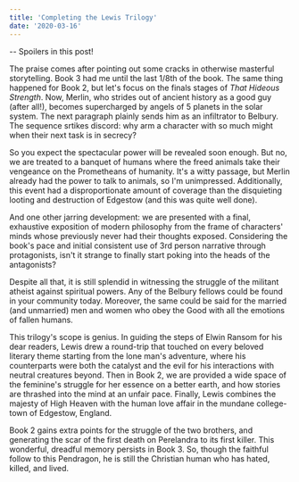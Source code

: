 ```yaml
---
title: 'Completing the Lewis Trilogy'
date: '2020-03-16'
---
```

-- Spoilers in this post!

The praise comes after pointing out some cracks in otherwise masterful storytelling. Book 3 had me until the last 1/8th of the book. The same thing happened for Book 2, but let's focus on the finals stages of _That Hideous Strength_.
Now, Merlin, who strides out of ancient history as a good guy (after all!), becomes supercharged by angels of 5 planets in the solar system. The next paragraph plainly sends him as an infiltrator to Belbury. The sequence srtikes discord: why arm a character with so much might when their next task is in secrecy?

So you expect the spectacular power will be revealed soon enough. But no, we are treated to a banquet of humans where the freed animals take their vengeance on the Prometheans of humanity. It's a witty passage, but Merlin already had the power to talk to animals, so I'm unimpressed. Additionally, this event had a disproportionate amount of coverage than the disquieting looting and destruction of Edgestow (and this was quite well done).

And one other jarring development: we are presented with a final, exhaustive exposition of modern philosophy from the frame of characters' minds whose previously never had their thoughts exposed. Considering the book's pace and initial consistent use of 3rd person narrative through protagonists, isn't it strange to finally start poking into the heads of the antagonists?

Despite all that, it is still splendid in witnessing the struggle of the militant atheist against spiritual powers. Any of the Belbury fellows could be found in your community today. Moreover, the same could be said for the married (and unmarried) men and women who obey the Good with all the emotions of fallen humans.

This trilogy's scope is genius. In guiding the steps of Elwin Ransom for his dear readers, Lewis drew a round-trip that touched on every beloved literary theme starting from the lone man's adventure, where his counterparts were both the catalyst and the evil for his interactions with neutral creatures beyond. Then in Book 2, we are provided a wide space of the feminine's struggle for her essence on a better earth, and how stories are thrashed into the mind at an unfair pace. Finally, Lewis combines the majesty of High Heaven with the human love affair in the mundane college-town of Edgestow, England.

Book 2 gains extra points for the struggle of the two brothers, and generating the scar of the first death on Perelandra to its first killer. This wonderful, dreadful memory persists in Book 3. So, though the faithful follow to this Pendragon, he is still the Christian human who has hated, killed, and lived.

